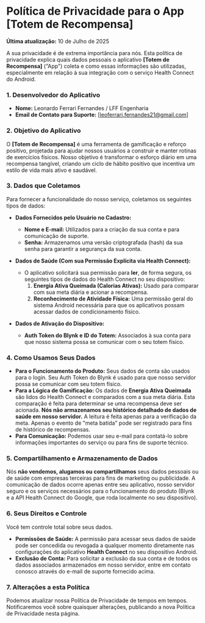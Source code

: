 # Política de Privacidade para o App [Totem de Recompensa]

**Última atualização:** 10 de Julho de 2025

A sua privacidade é de extrema importância para nós. Esta política de privacidade explica quais dados pessoais o aplicativo **[Totem de Recompensa]** ("App") coleta e como essas informações são utilizadas, especialmente em relação à sua integração com o serviço Health Connect do Android.

### 1. Desenvolvedor do Aplicativo
* **Nome:** Leonardo Ferrari Fernandes / LFF Engenharia
* **Email de Contato para Suporte:** [leoferrari.fernandes21@gmail.com]

### 2. Objetivo do Aplicativo
O **[Totem de Recompensa]** é uma ferramenta de gamificação e reforço positivo, projetada para ajudar nossos usuários a construir e manter rotinas de exercícios físicos. Nosso objetivo é transformar o esforço diário em uma recompensa tangível, criando um ciclo de hábito positivo que incentiva um estilo de vida mais ativo e saudável.

### 3. Dados que Coletamos
Para fornecer a funcionalidade do nosso serviço, coletamos os seguintes tipos de dados:

* **Dados Fornecidos pelo Usuário no Cadastro:**
    * **Nome e E-mail:** Utilizados para a criação da sua conta e para comunicação de suporte.
    * **Senha:** Armazenamos uma versão criptografada (hash) da sua senha para garantir a segurança da sua conta.

* **Dados de Saúde (Com sua Permissão Explícita via Health Connect):**
    * O aplicativo solicitará sua permissão para **ler**, de forma segura, os seguintes tipos de dados do Health Connect no seu dispositivo:
        1.  **Energia Ativa Queimada (Calorias Ativas):** Usado para comparar com sua meta diária e acionar a recompensa.
        2.  **Reconhecimento de Atividade Física:** Uma permissão geral do sistema Android necessária para que os aplicativos possam acessar dados de condicionamento físico.

* **Dados de Ativação do Dispositivo:**
    * **Auth Token do Blynk e ID do Totem:** Associados à sua conta para que nosso sistema possa se comunicar com o seu totem físico.
      
### 4. Como Usamos Seus Dados
* **Para o Funcionamento do Produto:** Seus dados de conta são usados para o login. Seu Auth Token do Blynk é usado para que nosso servidor possa se comunicar com seu totem físico.
* **Para a Lógica de Gamificação:** Os dados de **Energia Ativa Queimada** são lidos do Health Connect e comparados com a sua meta diária. Esta comparação é feita para determinar se uma recompensa deve ser acionada. **Nós não armazenamos seu histórico detalhado de dados de saúde em nosso servidor.** A leitura é feita apenas para a verificação da meta. Apenas o evento de "meta batida" pode ser registrado para fins de histórico de recompensas.
* **Para Comunicação:** Podemos usar seu e-mail para contatá-lo sobre informações importantes do serviço ou para fins de suporte técnico.

### 5. Compartilhamento e Armazenamento de Dados
Nós **não vendemos, alugamos ou compartilhamos** seus dados pessoais ou de saúde com empresas terceiras para fins de marketing ou publicidade. A comunicação de dados ocorre apenas entre seu aplicativo, nosso servidor seguro e os serviços necessários para o funcionamento do produto (Blynk e a API Health Connect do Google, que roda localmente no seu dispositivo).

### 6. Seus Direitos e Controle
Você tem controle total sobre seus dados.
* **Permissões de Saúde:** A permissão para acessar seus dados de saúde pode ser concedida ou revogada a qualquer momento diretamente nas configurações do aplicativo **Health Connect** no seu dispositivo Android.
* **Exclusão de Conta:** Para solicitar a exclusão da sua conta e de todos os dados associados armazenados em nosso servidor, entre em contato conosco através do e-mail de suporte fornecido acima.

### 7. Alterações a esta Política
Podemos atualizar nossa Política de Privacidade de tempos em tempos. Notificaremos você sobre quaisquer alterações, publicando a nova Política de Privacidade nesta página.
